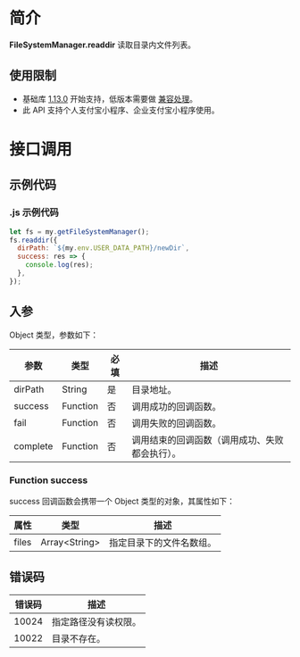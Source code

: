 # 简介

**FileSystemManager.readdir** 读取目录内文件列表。

## 使用限制

- 基础库 [1.13.0](https://opendocs.alipay.com/mini/framework/lib) 开始支持，低版本需要做 [兼容处理](https://opendocs.alipay.com/mini/framework/compatibility)。
- 此 API 支持个人支付宝小程序、企业支付宝小程序使用。

# 接口调用

## 示例代码

### .js 示例代码

```javascript
let fs = my.getFileSystemManager();
fs.readdir({
  dirPath: `${my.env.USER_DATA_PATH}/newDir`,
  success: res => {
    console.log(res);
  },
});
```

## 入参

Object 类型，参数如下：

| **参数** | **类型** | **必填** | **描述** |
| --- | --- | --- | --- |
| dirPath | String | 是 | 目录地址。 |
| success | Function | 否 | 调用成功的回调函数。 |
| fail | Function | 否 | 调用失败的回调函数。 |
| complete | Function | 否 | 调用结束的回调函数（调用成功、失败都会执行）。 |

### Function success

success 回调函数会携带一个 Object 类型的对象，其属性如下：

| **属性** | **类型**        | **描述**                 |
| -------- | --------------- | ------------------------ |
| files    | Array\<String\> | 指定目录下的文件名数组。 |

## 错误码

| **错误码** | **描述**             |
| ---------- | -------------------- |
| 10024      | 指定路径没有读权限。 |
| 10022      | 目录不存在。         |
